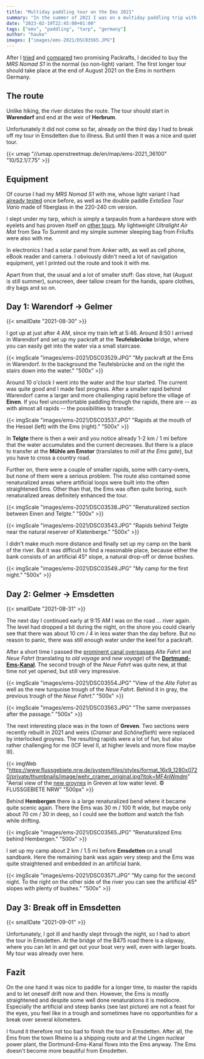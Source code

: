 ```yaml
---
title: "Multiday paddling tour on the Ems 2021"
summary: "In the summer of 2021 I was on a multiday paddling trip with my packraft on the Ems river in northern Germany. Unfortunately, I had to break off the tour early, but I was still able to collect some impressions and would like to share them."
date: "2023-02-19T22:45:00+01:00"
tags: ["ems", "paddling", "tarp", "germany"]
author: "hauke"
images: ["images/ems-2021/DSC03565.JPG"]
---
```


After I [tried](/en/posts/dove-gose-elbe-rebel-2k) and [compared](/en/posts/comparison-rebel-2k-nomad-s1) two promising Packrafts, I decided to buy the *MRS Nomad S1* in the normal (so non-light) variant.
The first longer tour should take place at the end of August 2021 on the Ems in northern Germany.

## The route

Unlike hiking, the river dictates the route.
The tour should start in **Warendorf** and end at the weir of **Herbrum**.

Unfortunately it did not come so far, already on the third day I had to break off my tour in Emsdetten due to illness.
But until then it was a nice and quiet tour.

{{< umap "//umap.openstreetmap.de/en/map/ems-2021_36100" "10/52.1/7.75" >}}


## Equipment

Of course I had my *MRS Nomad S1* with me, whose light variant I had [already tested](/en/posts/comparison-rebel-2k-nomad-s1/) once before, as well as the double paddle *ExtaSea Tour Vario* made of fiberglass in the 220-240 cm version.

I slept under my tarp, which is simply a tarpaulin from a hardware store with eyelets and has proven itself on [other tours](/en/posts/thueringer-wald-2022-report/).
My lightweight *Ultralight Air Mat* from Sea To Summit and my simple summer sleeping bag from Frilufts were also with me.

In electronics I had a solar panel from Anker with, as well as cell phone, eBook reader and camera.
I obviously didn't need a lot of navigation equipment, yet I printed out the route and took it with me.

Apart from that, the usual and a lot of smaller stuff: Gas stove, hat (August is still summer), sunscreen, deer tallow cream for the hands, spare clothes, dry bags and so on.

## Day 1: Warendorf → Gelmer
{{< smallDate "2021-08-30" >}}

I got up at just after 4 AM, since my train left at 5:46.
Around 8:50 I arrived in Warendorf and set up my packraft at the **Teufelsbrücke** bridge, where you can easily get into the water via a small staircase.

{{< imgScale "images/ems-2021/DSC03529.JPG" "My packraft at the Ems in Warendorf. In the background the Teufelsbrücke and on the right the stairs down into the water." "500x" >}}

Around 10 o'clock I went into the water and the tour started.
The current was quite good and I made fast progress.
After a smaller rapid behind Warendorf came a larger and more challenging rapid before the village of **Einen**.
If you feel uncomfortable paddling through the rapids, there are -- as with almost all rapids -- the possibilities to transfer.

{{< imgScale "images/ems-2021/DSC03537.JPG" "Rapids at the mouth of the Hessel (left) with the Ems (right)." "500x" >}}

In **Telgte** there is then a weir and you notice already 1-2 km / 1 mi before that the water accumulates and the current decreases.
But there is a place to transfer at the **Mühle am Emstor** (translates to *mill at the Ems gate*), but you have to cross a country road.

Further on, there were a couple of smaller rapids, some with carry-overs, but none of them were a serious problem.
The route also contained some renaturalized areas where artificial loops were built into the often straightened Ems.
Other than that, the Ems was often quite boring, such renaturalized areas definitely enhanced the tour.

{{< imgScale "images/ems-2021/DSC03538.JPG" "Renaturalized section between Einen and Telgte." "500x" >}}

{{< imgScale "images/ems-2021/DSC03543.JPG" "Rapids behind Telgte near the natural reserver of Klatenberge." "500x" >}}

I didn't make much more distance and finally set up my camp on the bank of the river.
But it was difficult to find a reasonable place, because either the bank consists of an artificial 45° slope, a natural drop-off or dense bushes.

{{< imgScale "images/ems-2021/DSC03549.JPG" "My camp for the first night." "500x" >}}

## Day 2: Gelmer → Emsdetten
{{< smallDate "2021-08-31" >}}

The next day I continued early at 9:15 AM I was on the road ... river again.
The level had dropped a bit during the night, on the shore you could clearly see that there was about 10 cm / 4 in less water than the day before.
But no reason to panic, there was still enough water under the keel for a packraft.

After a short time I passed the [prominent canal overpasses](https://de.wikipedia.org/wiki/Kanal%C3%BCberf%C3%BChrung_M%C3%BCnster-Gelmer) *Alte Fahrt* and *Neue Fahrt* (translating to *old voyage* and *new voyage*) of the **[Dortmund-Ems-Kanal](https://en.wikipedia.org/wiki/Dortmund%E2%80%93Ems_Canal)**.
The second trough of the *Neue Fahrt* was quite new, at that time not yet opened, but still very impressive.

{{< imgScale "images/ems-2021/DSC03554.JPG" "View of the *Alte Fahrt* as well as the new turquoise trough of the *Neue Fahrt*. Behind it in gray, the previous trough of the *Neue Fahrt*." "500x" >}}

{{< imgScale "images/ems-2021/DSC03563.JPG" "The same overpasses after the passage." "500x" >}}

The next interesting place was in the town of **Greven**.
Two sections were recently rebuilt in 2021 and weirs (*Cramer* and *Schöneflieth*) were replaced by interlocked groynes.
The resulting rapids were a lot of fun, but also rather challenging for me (ICF level II, at higher levels and more flow maybe III).

{{< imgWeb "https://www.flussgebiete.nrw.de/system/files/styles/format_16x9_1280x0720/private/thumbnails/image/wehr_cramer_original.jpg?itok=MF4nWmdm" "Aerial view of the [new groynes](https://www.flussgebiete.nrw.de/ems-bei-greven-herstellung-der-durchgaengigkeit-9186) in Greven at low water level. © FLUSSGEBIETE NRW" "500px" >}}

Behind **Hembergen** there is a large renaturalized bend where it became quite scenic again.
There the Ems was 30 m / 100 ft wide, but maybe only about 70 cm / 30 in deep, so I could see the bottom and watch the fish while drifting.

{{< imgScale "images/ems-2021/DSC03565.JPG" "Renaturalized Ems behind Hembergen." "500x" >}}

I set up my camp about 2 km / 1.5 mi before **Emsdetten** on a small sandbank.
Here the remaining bank was again very steep and the Ems was quite straightened and embedded in an artificial bank.

{{< imgScale "images/ems-2021/DSC03571.JPG" "My camp for the second night. To the right on the other side of the river you can see the artificial 45° slopes with plenty of bushes." "500x" >}}

## Day 3: Break off in Emsdetten
{{< smallDate "2021-09-01" >}}

Unfortunately, I got ill and hardly slept through the night, so I had to abort the tour in Emsdetten.
At the bridge of the B475 road there is a slipway, where you can let in and get out your boat very well, even with larger boats.
My tour was already over here.

## Fazit

On the one hand it was nice to paddle for a longer time, to master the rapids and to let oneself drift now and then.
However, the Ems is mostly straightened and despite some well done renaturations it is mediocre.
Especially the artificial and steep banks (see last picture) are not a feast for the eyes, you feel like in a trough and sometimes have no opportunities for a break over several kilometers.

I found it therefore not too bad to finish the tour in Emsdetten.
After all, the Ems from the town Rheine is a shipping route and at the Lingen nuclear power plant, the Dortmund-Ems-Kanal flows into the Ems anyway.
The Ems doesn't become more beautiful from Emsdetten.
